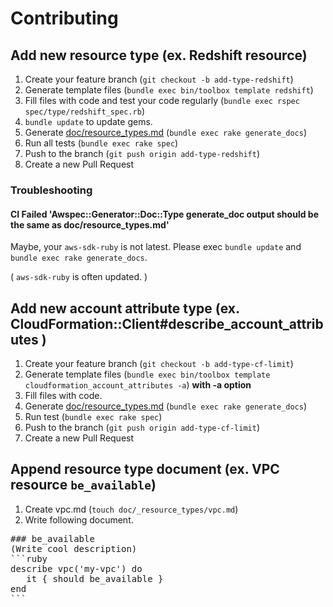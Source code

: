 # Contributing

## Add new resource type (ex. Redshift resource)

1. Create your feature branch (`git checkout -b add-type-redshift`)
2. Generate template files (`bundle exec bin/toolbox template redshift`)
3. Fill files with code and test your code regularly (`bundle exec rspec spec/type/redshift_spec.rb`)
4. `bundle update` to update gems.
5. Generate [doc/resource_types.md](resource_types.md) (`bundle exec rake generate_docs`)
6. Run all tests (`bundle exec rake spec`)
7. Push to the branch (`git push origin add-type-redshift`)
8. Create a new Pull Request

### Troubleshooting

#### CI Failed 'Awspec::Generator::Doc::Type generate_doc output should be the same as doc/resource_types.md'

Maybe, your `aws-sdk-ruby` is not latest. Please exec `bundle update` and `bundle exec rake generate_docs`.

( `aws-sdk-ruby` is often updated. )

## Add new account attribute type (ex. CloudFormation::Client#describe_account_attributes )

1. Create your feature branch (`git checkout -b add-type-cf-limit`)
2. Generate template files (`bundle exec bin/toolbox template cloudformation_account_attributes -a`) **with -a option**
3. Fill files with code.
4. Generate [doc/resource_types.md](resource_types.md) (`bundle exec rake generate_docs`)
5. Run test (`bundle exec rake spec`)
6. Push to the branch (`git push origin add-type-cf-limit`)
7. Create a new Pull Request

## Append resource type document (ex. VPC resource `be_available`)

1. Create vpc.md (`touch doc/_resource_types/vpc.md`)
2. Write following document.

<pre>
### be_available
(Write cool description)
```ruby
describe vpc('my-vpc') do
   it { should be_available }
end
```
</pre>
